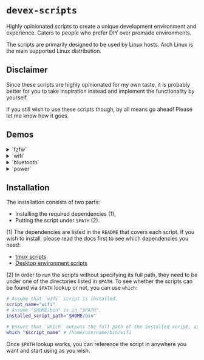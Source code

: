 # `devex-scripts`

Highly opinionated scripts to create a unique development environment and experience.
Caters to people who prefer DIY over premade environments.

The scripts are primarily designed to be used by Linux hosts.
Arch Linux is the main supported Linux distribution.

## Disclaimer

Since these scripts are highly opinionated for my own taste, it is probably better for you to take inspiration instead and implement the functionality by yourself.

If you still wish to use these scripts though, by all means go ahead!
Please let me know how it goes.

## Demos

<details>
    <summary>`fzfw`</summary>
    ![fzfw](https://github.com/user-attachments/assets/d563ec74-f575-402f-8576-352bcac1a86a)
</details>

<details>
    <summary>`wifi`</summary>
    ![wifi](https://github.com/user-attachments/assets/4f94b83a-36b5-4eb2-8c4e-a999335082d9)
</details>

<details>
    <summary>`bluetooth`</summary>
    ![bt](https://github.com/user-attachments/assets/3b22d8ad-81cf-4d21-a569-1735cc44db67)
</details>

<details>
    <summary>`power`</summary>
    ![power](https://github.com/user-attachments/assets/97d85bc1-5a9c-4c04-b8a6-ac01d5a7b0ae)
</details>

## Installation

The installation consists of two parts:

- Installing the required dependencies (1),
- Putting the script under `$PATH` (2).

(1) The dependencies are listed in the `README` that covers each script.
If you wish to install, please read the docs first to see which dependencies you need:

- [tmux scripts](./tmux/README.md)
- [Desktop environment scripts](./de/README.md)

(2) In order to run the scripts without specifying its full path, they need to be under one of the directories listed in `$PATH`.
To see whether the scripts can be found via `$PATH` lookup or not, you can use `which`:

```bash
# Assume that `wifi` script is installed.
script_name="wifi"
# Assume "$HOME/bin" is in "$PATH".
installed_script_path="$HOME/bin"

# Ensure that `which` outputs the full path of the installed script, as shown in the example below.
which "$script_name" # /home/username/bin/wifi
```

Once `$PATH` lookup works, you can reference the script in anywhere you want and start using as you wish.
